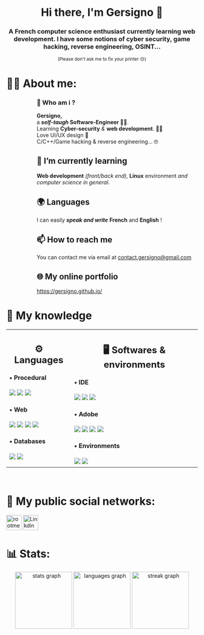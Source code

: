 <h1 align="center">Hi there, I'm Gersigno 👋</h1>
<h3 align="center">A French computer science enthusiast currently learning web development. I have some notions of cyber security, game hacking, reverse engineering, OSINT...</h3>
<p align="center"> <small> (Please don't ask me to fix your printer 😔) </small> </p>

# 👩‍💻 About me:
<dl><dd><dl><dd>
        <h3>💬 Who am i ?</h3>
        <div>
            <b>Gersigno,</b> </br>
            a <b><i>self-taugh</i> Software-Engineer 👨‍🎓</b>. </br>
            Learning <b>Cyber-security</b> <i>&</i> <b>web development</b>. 👩‍💻 </br>
            Love UI/UX design 🎨 </br>
            C/C++/Game hacking & reverse engineering... 🤓 </br>
        </div>
        <h2>🌱 I’m currently learning </h2>
        <b>Web development</b> <i>(front/back end)</i>, <b>Linux</b> environment <i>and computer science in general.</i>
          </br>
        <h2>🌍 Languages </h2>
        I can easily <b><i>speak and write</i></b> <b>French</b> and <b>English</b> !
          </br>
        <h2>📫 How to reach me </h2>
        You can contact me via email at <a href="mailto: contact.gersigno@gmail.com">contact.gersigno@gmail.com</a>
          </br>
        <h2>🌐 My online portfolio </h2>
        <a href="https://gersigno.github.io/">https://gersigno.github.io/</a>
</dd></dl></dd></dl>


# 🧠 My knowledge
<table align="center">
  <tr>
    <td valign="top" >
      <h2 align="center">⚙️ Languages</h2>
      <div>
        <h4>• Procedural</h4>
        <img src="https://img.shields.io/badge/c-%2300599C.svg?style=flat&logo=c&logoColor=white">
        <img src="https://img.shields.io/badge/c++-%23E53236.svg?style=flat&logo=c%2B%2B&logoColor=white">
        <img src="https://img.shields.io/badge/c%23-%23239120.svg?style=flat&logo=csharp&logoColor=white">
      </div>
      <div>
        <h4>• Web</h4>
        <img src="https://img.shields.io/badge/html5-%23E34F26.svg?style=flat&logo=html5&logoColor=white">
        <img src="https://img.shields.io/badge/css3-%231572B6.svg?style=flat&logo=css3&logoColor=white">
        <img src="https://img.shields.io/badge/javascript-%23F7DF1E.svg?style=flat&logo=javascript&logoColor=black">
        <img src="https://img.shields.io/badge/php-%23777BB4.svg?style=flat&logo=php&logoColor=white">
      </div>
      <div>
        <h4>• Databases</h4>
        <img src="https://img.shields.io/badge/sqlite-%2307405e.svg?style=flat&logo=sqlite&logoColor=white">
        <img src="https://img.shields.io/badge/mysql-%2300f.svg?style=flat&logo=mysql&logoColor=white">
      </div>
    </td>
    <td valign="top">
      <h2 align="center">🖥️ Softwares & environments</h2>
      <div>
        <h4>• IDE</h4>
        <img src="https://img.shields.io/badge/Visual%20Studio%20Community-5C2D91.svg?style=flat&logo=visualstudio&logoColor=white">
        <img src="https://img.shields.io/badge/Visual%20Studio%20Code-007ACC.svg?style=flat&logo=visualstudiocode&logoColor=white">
        <img src="https://img.shields.io/badge/Unreal%20Engine-%2320232a.svg?style=flat&logo=unreal-engine&logoColor=white">
      </div>
      <div>
        <h4>• Adobe</h4>
        <img src="https://img.shields.io/badge/Adobe%20Illustrator-%23FF9A00.svg?style=flat&logo=adobeillustrator&logoColor=white">
        <img src="https://img.shields.io/badge/Adobe%20InDesign-49021F?style=flat&logo=adobeindesign&logoColor=white">
        <img src="https://img.shields.io/badge/Adobe%20Photoshop-%2331A8FF.svg?style=flat&logo=adobephotoshop&logoColor=white">
        <img src="https://img.shields.io/badge/Adobe%20XD-470137?style=flat&logo=Adobe%20XD&logoColor=white">
      </div>
      <div>
        <h4>• Environments</h4>
        <img src="https://img.shields.io/badge/Windows%20(10,%2011%20&%20Server)-0078D4.svg?style=flat&logo=windows&logoColor=white">
        <img src="https://img.shields.io/badge/Linux%20(beginner)-FCC624.svg?style=flat&logo=linux&logoColor=black">
      </div>
    </td>
  </tr>
</table>

<br />

# 🔔 My public social networks:
<a href="https://www.root-me.org/Rootigno" target="_blank"><img src="https://img.shields.io/badge/Root%20Me-%23000000.svg?style=flat&logo=rootme&logoColor=white" height="40" alt="rootme logo"/></a>
<a href="https://www.linkedin.com/in/gersand-d" target="_blank"><img src="https://img.shields.io/badge/Linkedin-%230A66C2.svg?style=flat&logo=linkedin&logoColor=white" height="40" alt="Linkdin logo"/></a>
<br />

# 📊 Stats:
<div align="center">
  <img src="https://github-readme-stats.vercel.app/api?username=gersigno&hide_title=false&hide_rank=false&show_icons=true&include_all_commits=true&count_private=true&disable_animations=false&theme=react&locale=en&hide_border=true&order=1" height="150" alt="stats graph"  />
  <img src="https://github-readme-stats.vercel.app/api/top-langs?username=gersigno&locale=en&hide_title=false&layout=compact&card_width=320&langs_count=5&theme=react&hide_border=true&order=2" height="150" alt="languages graph"  />
  <img src="https://streak-stats.demolab.com?user=gersigno&locale=en&mode=daily&theme=react&hide_border=true&border_radius=5&order=3" height="150" alt="streak graph"  />
</div>
